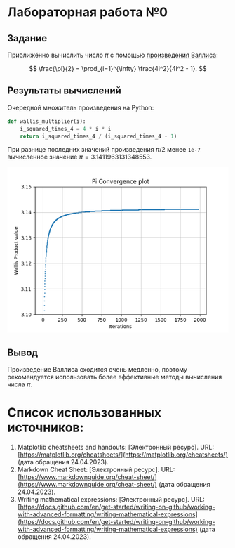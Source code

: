 # Лабораторная работа №0

## Задание

Приближённо вычислить число $\pi$ с помощью [произведения Валлиса](https://ru.wikipedia.org/wiki/%D0%A4%D0%BE%D1%80%D0%BC%D1%83%D0%BB%D0%B0_%D0%92%D0%B0%D0%BB%D0%BB%D0%B8%D1%81%D0%B0):

$$ \frac{\pi}{2} = \prod_{i=1}^{\infty} \frac{4i^2}{4i^2 - 1}. $$

## Результаты вычислений

Очередной множитель произведения на Python:


```python
def wallis_multiplier(i):
    i_squared_times_4 = 4 * i * i
    return i_squared_times_4 / (i_squared_times_4 - 1)
```


При разнице последних значений произведения $\pi / 2$ менее `1e-7` вычисленное значение $\pi = 3.1411963131348553$.

![График сходимости](https://raw.githubusercontent.com/still-coding/report_demo/e2c8f4950479afde2be4b80a58be052a2af798e6/img/convergence_plot.png)

## Вывод
Произведение Валлиса сходится очень медленно, поэтому рекомендуется использовать более эффективные методы вычисления числа $\pi$.


# Список использованных источников:
1. Matplotlib cheatsheets and handouts: [Электронный ресурс]. URL: [https://matplotlib.org/cheatsheets/](https://matplotlib.org/cheatsheets/) (дата обращения 24.04.2023).
2. Markdown Cheat Sheet: [Электронный ресурс]. URL: [https://www.markdownguide.org/cheat-sheet/](https://www.markdownguide.org/cheat-sheet/) (дата обращения 24.04.2023).
3. Writing mathematical expressions: [Электронный ресурс]. URL: [https://docs.github.com/en/get-started/writing-on-github/working-with-advanced-formatting/writing-mathematical-expressions](https://docs.github.com/en/get-started/writing-on-github/working-with-advanced-formatting/writing-mathematical-expressions) (дата обращения 24.04.2023).
